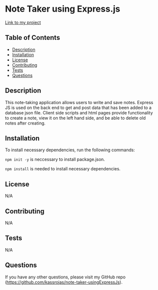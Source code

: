 # Note Taker using Express.js

[Link to my project](https://polar-mesa-70551.herokuapp.com/)

## Table of Contents

* [Description](#description)
* [Installation](#installation)
* [License](#license)
* [Contributing](#contributing)
* [Tests](#tests)
* [Questions](#questions)

## Description

This note-taking application allows users to write and save notes. Express JS is used on the back end to get and post data that has been added to a database json file. Client side scripts and html pages provide functionality to create a note, view it on the left hand side, and be able to delete old notes after creating.  


## Installation

To install necessary dependencies, run the following commands: 

```npm init -y``` is neccessary to install package.json. 

```npm install``` is needed to install necessary dependencies. 

## License

N/A

## Contributing

N/A

## Tests

N/A

## Questions

If you have any other questions, please visit my GitHub repo (https://github.com/kassrojas/note-taker-usingExpressJs).


